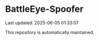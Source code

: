 # BattleEye-Spoofer

Last updated: 2025-06-05 01:33:07

This repository is automatically maintained.
